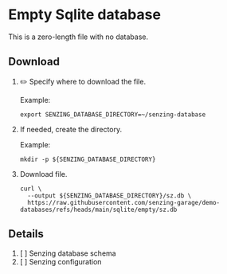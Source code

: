 # Empty Sqlite database

This is a zero-length file with no database.

## Download

1. :pencil2: Specify where to download the file.

   Example:

    ```console
    export SENZING_DATABASE_DIRECTORY=~/senzing-database
    ```

1. If needed, create the directory.

   Example:

    ```console
    mkdir -p ${SENZING_DATABASE_DIRECTORY}
    ```

1. Download file.

    ```console
    curl \
      --output ${SENZING_DATABASE_DIRECTORY}/sz.db \
      https://raw.githubusercontent.com/senzing-garage/demo-databases/refs/heads/main/sqlite/empty/sz.db
    ```

## Details

1. [ ] Senzing database schema
1. [ ] Senzing configuration
